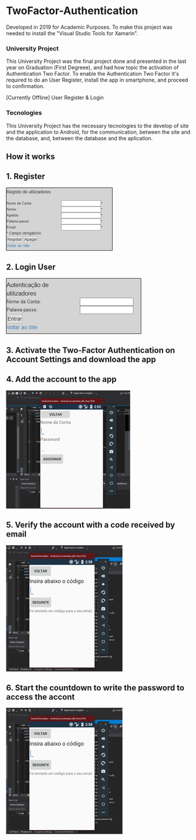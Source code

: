 # TwoFactor-Authentication 
Developed in 2019 for Academic Purposes.
To make this project was needed to install the "Visual Studio Tools for Xamarin".

### University Project
This University Project was the final project done and presented in the last year on Graduation (First Degreee), and had how topic the activation of Authentication Two Factor.
To enable the Authentication Two Factor it's required to do an User Register, install the app in smartphone, and proceed to confirmation.

[Currently Offline]
User Register & Login

### Tecnologies
This University Project has the necessary tecnologies to the develop of site and the application to Android, for the communication, between the site and the database, and, between the database and the aplication.

## How it works
## 1. Register
![user register](https://github.com/DavidCRicardo/TwoFactor-Authentication/blob/main/user_register.png)
## 2. Login User
![user login](https://github.com/DavidCRicardo/TwoFactor-Authentication/blob/main/user_login.png)
## 3. Activate the Two-Factor Authentication on Account Settings and download the app
## 4. Add the account to the app
![account add](https://github.com/DavidCRicardo/TwoFactor-Authentication/blob/main/account_add.png)
## 5. Verify the account with a code received by email
![account verify](https://github.com/DavidCRicardo/TwoFactor-Authentication/blob/main/account_verify.png)
## 6. Start the countdown to write the password to access the accont
![account unlock](https://github.com/DavidCRicardo/TwoFactor-Authentication/blob/main/account_verify.png)